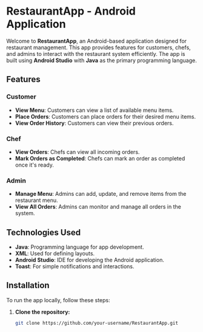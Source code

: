 # RestaurantApp - Android Application

Welcome to **RestaurantApp**, an Android-based application designed for restaurant management. This app provides features for customers, chefs, and admins to interact with the restaurant system efficiently. The app is built using **Android Studio** with **Java** as the primary programming language.

## Features

### Customer
- **View Menu**: Customers can view a list of available menu items.
- **Place Orders**: Customers can place orders for their desired menu items.
- **View Order History**: Customers can view their previous orders.

### Chef
- **View Orders**: Chefs can view all incoming orders.
- **Mark Orders as Completed**: Chefs can mark an order as completed once it's ready.

### Admin
- **Manage Menu**: Admins can add, update, and remove items from the restaurant menu.
- **View All Orders**: Admins can monitor and manage all orders in the system.

## Technologies Used

- **Java**: Programming language for app development.
- **XML**: Used for defining layouts.
- **Android Studio**: IDE for developing the Android application.
- **Toast**: For simple notifications and interactions.

## Installation

To run the app locally, follow these steps:

1. **Clone the repository:**

   ```bash
   git clone https://github.com/your-username/RestaurantApp.git
